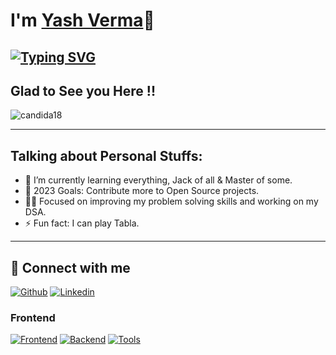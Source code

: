 # I'm [Yash Verma](https://github.com/okyash007)👋

## [![Typing SVG](https://readme-typing-svg.demolab.com?font=Fira+Code&pause=1000&width=435&lines=I'm+a+Full+Stack+Web+Developer;I'm+a+Techie+Nerd)](https://git.io/typing-svg)


##  Glad to See you Here !!

<p align="left"> <img src="https://komarev.com/ghpvc/?username=okyash007&label=Yash's%20Profile%20Views%20&color=dc143c&style=plastic" alt="candida18" /> </p>
<hr/>


## Talking about Personal Stuffs:

- 🌱 I’m currently learning everything, Jack of all & Master of some.
- 🥅 2023 Goals: Contribute more to Open Source projects.
- 🧑‍💻 Focused on improving my problem solving skills and working on my DSA.
- ⚡ Fun fact: I can play Tabla.
<!-- - 👯 I’m looking for good Full-Stack Developer job opportunities. -->

<hr/>

## 🚀 Connect with me
[![Github](https://skillicons.dev/icons?i=github)](https://github.com/okyash007)
[![Linkedin](https://skillicons.dev/icons?i=linkedin)](https://www.linkedin.com/in/okyash007)


### Frontend
[![Frontend](https://skillicons.dev/icons?i=html,css,bootstrap,tailwind,js,ts,react,redux)](https://github.com/okyash007)
[![Backend](https://skillicons.dev/icons?i=nodejs,express,mongo,mysql,firebase,aws,gcp)](https://github.com/okyash007)
[![Tools](https://skillicons.dev/icons?i=git,github,linux,docker,vscode,idea)](https://github.com/okyash007)
